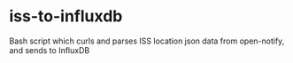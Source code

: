 # iss-to-influxdb
Bash script which curls and parses ISS location json data from open-notify, and sends to InfluxDB
